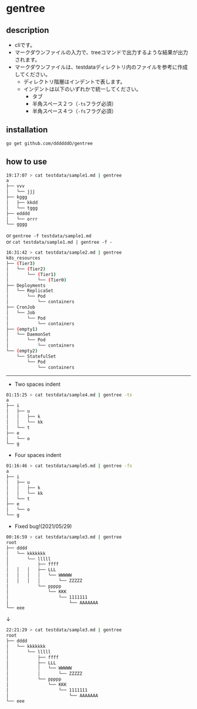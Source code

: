 # gentree

## description
- cliです。
- マークダウンファイルの入力で、treeコマンドで出力するような結果が出力されます。
- マークダウンファイルは、testdataディレクトリ内のファイルを参考に作成してください。
    - ディレクトリ階層はインデントで表します。
    - インデントは以下のいずれかで統一してください。
        - タブ
        - 半角スペース２つ（`-ts`フラグ必須）
        - 半角スペース４つ（`-fs`フラグ必須）

## installation
```sh
go get github.com/ddddddO/gentree
```

## how to use

```sh
19:17:07 > cat testdata/sample1.md | gentree
a
├── vvv
│   └── jjj
├── kggg
│   ├── kkdd
│   └── tggg
├── edddd
│   └── orrr
└── gggg
```

or `gentree -f testdata/sample1.md`<br>
or `cat testdata/sample1.md | gentree -f -`

```sh
16:31:42 > cat testdata/sample2.md | gentree
k8s_resources
├── (Tier3)
│   └── (Tier2)
│       └── (Tier1)
│           └── (Tier0)
├── Deployments
│   └── ReplicaSet
│       └── Pod
│           └── containers
├── CronJob
│   └── Job
│       └── Pod
│           └── containers
├── (empty1)
│   └── DaemonSet
│       └── Pod
│           └── containers
└── (empty2)
    └── StatefulSet
        └── Pod
            └── containers
```

---
- Two spaces indent

```sh
01:15:25 > cat testdata/sample4.md | gentree -ts
a
├── i
│   ├── u
│   │   ├── k
│   │   └── kk
│   └── t
├── e
│   └── o
└── g
```

- Four spaces indent

```sh
01:16:46 > cat testdata/sample5.md | gentree -fs
a
├── i
│   ├── u
│   │   ├── k
│   │   └── kk
│   └── t
├── e
│   └── o
└── g
```

- Fixed bug!(2021/05/29)


```sh
00:16:59 > cat testdata/sample3.md | gentree
root
├── dddd
│   └── kkkkkkk
│       └── lllll
│           ├── ffff
│   │   │   ├── LLL
│   │   │   │   └── WWWWW
│   │   │   │       └── ZZZZZ
│           └── ppppp
│               └── KKK
│                   └── 1111111
│                       └── AAAAAAA
└── eee
```
↓
```sh
22:21:29 > cat testdata/sample3.md | gentree
root
├── dddd
│   └── kkkkkkk
│       └── lllll
│           ├── ffff
│           ├── LLL
│           │   └── WWWWW
│           │       └── ZZZZZ
│           └── ppppp
│               └── KKK
│                   └── 1111111
│                       └── AAAAAAA
└── eee
```